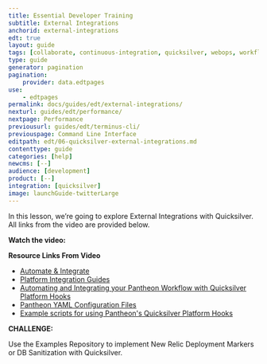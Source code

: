 ```yaml
---
title: Essential Developer Training
subtitle: External Integrations
anchorid: external-integrations
edt: true
layout: guide
tags: [collaborate, continuous-integration, quicksilver, webops, workflow]
type: guide
generator: pagination
pagination:
    provider: data.edtpages
use:
    - edtpages
permalink: docs/guides/edt/external-integrations/
nexturl: guides/edt/performance/
nextpage: Performance
previousurl: guides/edt/terminus-cli/
previouspage: Command Line Interface
editpath: edt/06-quicksilver-external-integrations.md
contenttype: guide
categories: [help]
newcms: [--]
audience: [development]
product: [--]
integration: [quicksilver]
image: launchGuide-twitterLarge
---
```


In this lesson, we’re going to explore External Integrations with Quicksilver.
All links from the video are provided below.

**Watch the video:**

<Youtube src="4BRX12bFO4Q" title="Essential Developer Training - External Integrations" />

**Resource Links From Video**

 - [Automate & Integrate](/automate)
 - [Platform Integration Guides](/guides)
 - [Automating and Integrating your Pantheon Workflow with Quicksilver Platform Hooks](/guides/quicksilver)
 - [Pantheon YAML Configuration Files](/pantheon-yml)
 - [Example scripts for using Pantheon's Quicksilver Platform Hooks](https://github.com/pantheon-systems/quicksilver-examples/)

**CHALLENGE:**

Use the Examples Repository to implement New Relic Deployment Markers or DB Sanitization with Quicksilver.
